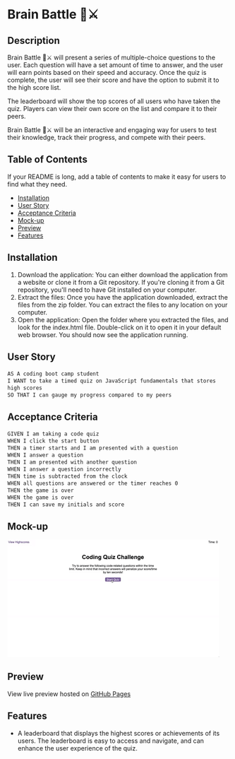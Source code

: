 # Brain Battle 🧠⚔️

## Description

Brain Battle 🧠⚔️ will present a series of multiple-choice questions to the user. Each question will have a set amount of time to answer, and the user will earn points based on their speed and accuracy. Once the quiz is complete, the user will see their score and have the option to submit it to the high score list.

The leaderboard will show the top scores of all users who have taken the quiz. Players can view their own score on the list and compare it to their peers. 

Brain Battle 🧠⚔️ will be an interactive and engaging way for users to test their knowledge, track their progress, and compete with their peers.

## Table of Contents

If your README is long, add a table of contents to make it easy for users to find what they need.

- [Installation](#installation)
- [User Story](#user-story)
- [Acceptance Criteria](#acceptance-criteria)
- [Mock-up](#mock-up)
- [Preview](#preview)
- [Features](#features)

## Installation

1. Download the application: You can either download the application from a website or clone it from a Git repository. If you're cloning it from a Git repository, you'll need to have Git installed on your computer.
2. Extract the files: Once you have the application downloaded, extract the files from the zip folder. You can extract the files to any location on your computer.
3. Open the application: Open the folder where you extracted the files, and look for the index.html file. Double-click on it to open it in your default web browser. You should now see the application running.


## User Story

```
AS A coding boot camp student
I WANT to take a timed quiz on JavaScript fundamentals that stores high scores
SO THAT I can gauge my progress compared to my peers
```

## Acceptance Criteria

```
GIVEN I am taking a code quiz
WHEN I click the start button
THEN a timer starts and I am presented with a question
WHEN I answer a question
THEN I am presented with another question
WHEN I answer a question incorrectly
THEN time is subtracted from the clock
WHEN all questions are answered or the timer reaches 0
THEN the game is over
WHEN the game is over
THEN I can save my initials and score
```

## Mock-up

![alt text](/images/04-web-apis-homework-demo.gif)

## Preview

View live preview hosted on [GitHub Pages](https://jeffreyvicente.github.io/04-brain-battle/)


## Features

- A leaderboard that displays the highest scores or achievements of its users. The leaderboard is easy to access and navigate, and can enhance the user experience of the quiz.

